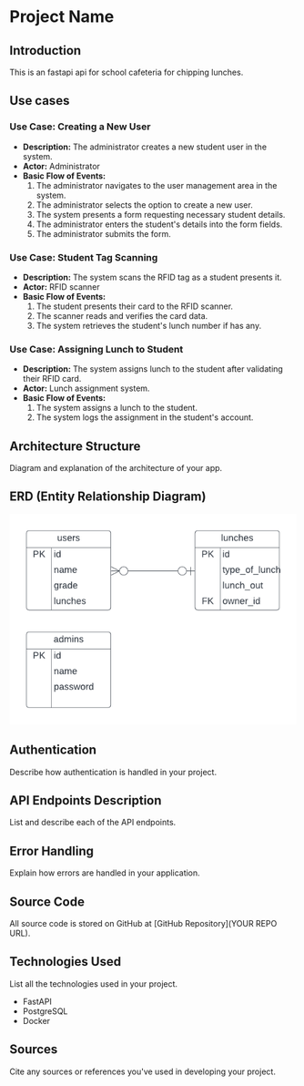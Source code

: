 # Project Name

## Introduction 
This is an fastapi api for school cafeteria for chipping lunches. 

## Use cases

### **Use Case: Creating a New User**
- **Description:** The administrator creates a new student user in the system.
- **Actor:** Administrator
- **Basic Flow of Events:**
  1. The administrator navigates to the user management area in the system.
  2. The administrator selects the option to create a new user.
  3. The system presents a form requesting necessary student details.
  4. The administrator enters the student's details into the form fields.
  5. The administrator submits the form.

### Use Case: Student Tag Scanning
- **Description:** The system scans the RFID tag as a student presents it.
- **Actor:** RFID scanner
- **Basic Flow of Events:**
  1. The student presents their card to the RFID scanner.
  2. The scanner reads and verifies the card data.
  3. The system retrieves the student's lunch number if has any.

### Use Case: Assigning Lunch to Student
- **Description:** The system assigns lunch to the student after validating their RFID card.
- **Actor:** Lunch assignment system.
- **Basic Flow of Events:**
  1. The system assigns a lunch to the student.
  2. The system logs the assignment in the student's account.


## Architecture Structure
Diagram and explanation of the architecture of your app.

## ERD (Entity Relationship Diagram)
![Alternative text for the image](/static/ERD.png)

## Authentication
Describe how authentication is handled in your project.

## API Endpoints Description
List and describe each of the API endpoints.

## Error Handling
Explain how errors are handled in your application.

## Source Code
All source code is stored on GitHub at [GitHub Repository](YOUR REPO URL).

## Technologies Used
List all the technologies used in your project.
- FastAPI
- PostgreSQL
- Docker

## Sources
Cite any sources or references you've used in developing your project.